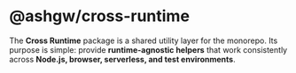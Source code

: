 # @ashgw/cross-runtime

The **Cross Runtime** package is a shared utility layer for the monorepo.
Its purpose is simple: provide **runtime-agnostic helpers** that work consistently across **Node.js, browser, serverless, and test environments**.
